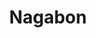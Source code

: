 --- 
title: "Nagabon"
publishdate: "2019-2-24T16:48:46+02:00"
src: "https://365manga.net/manga/nagabon"
image: "https://data.365manga.net/images/thumbnails/30449-nagabon.jpg"
description: " Nagato Book."
---